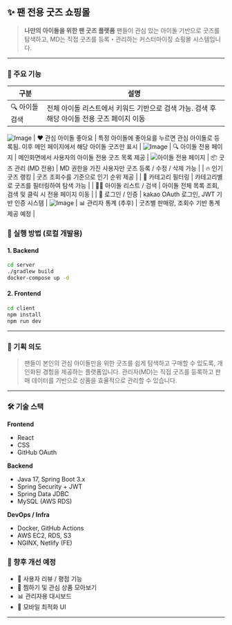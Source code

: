 ## ✨ 팬 전용 굿즈 쇼핑몰
> **나만의 아이돌을 위한 팬 굿즈 플랫폼**
> 팬들이 관심 있는 아이돌 기반으로 굿즈를 탐색하고, MD는 직접 굿즈를 등록・관리하는 커스터마이징 쇼핑몰 시스템입니다.
---
### 📌 주요 기능
| 구분                 | 설명                                |
| ------------------ | --------------------------------- |
| 🔍 아이돌 검색 | 전체 아이돌 리스트에서 키워드 기반으로 검색 가능. 검색 후 해당 아이돌 전용 굿즈 페이지 이동 |
![Image](https://github.com/user-attachments/assets/e599138c-4a09-4c27-a2c9-36b7d8ae2c5f)
| ♥️ 관심 아이돌 좋아요 | 특정 아이돌에 좋아요를 누르면 관심 아이돌로 등록됨. 이후 메인 페이지에서 해당 아이돌 굿즈만 표시 |
![Image](https://github.com/user-attachments/assets/57d9fd5a-9c8f-40b5-be52-1b8af027632e)
| 🔍 아이돌 전용 페이지  | 메인화면에서 사용자의 아이돌 전용 굿즈 목록 제공  |
![아이돌 전용 페이지](https://github.com/user-attachments/assets/4ae4d6ef-2a5d-486d-8ec6-5e065b931154)
| 📦 굿즈 관리 (MD 전용)   | MD 권한을 가진 사용자만 굿즈 등록 / 수정 / 삭제 가능 |
| 🔥 인기 굿즈 랭킹        | 굿즈 조회수를 기준으로 인기 순위 제공             |
| 🧾 카테고리 필터링        | 카테고리별로 굿즈를 필터링하여 탐색 가능            |
| 🧑‍🎤 아이돌 리스트 / 검색 | 아이돌 전체 목록 조회, 검색 및 클릭 시 전용 페이지 이동 |
| 🔐 로그인 / 인증        | kakao OAuth 로그인, JWT 기반 인증 시스템   |
![Image](https://github.com/user-attachments/assets/18879c1c-e812-49b7-b3b5-3da61d62f858)
| 📊 관리자 통계 (추후)     | 굿즈별 판매량, 조회수 기반 통계 제공 예정          |




### 🚀 실행 방법 (로컬 개발용)

#### 1. Backend

```bash
cd server
./gradlew build
docker-compose up -d
```

#### 2. Frontend

```bash
cd client
npm install
npm run dev
```

---

### 🙌 기획 의도

> 팬들이 본인의 관심 아이돌만을 위한 굿즈를 쉽게 탐색하고 구매할 수 있도록, 개인화된 경험을 제공하는 플랫폼입니다.
> 관리자(MD)는 직접 굿즈를 등록하고 판매 데이터를 기반으로 상품을 효율적으로 관리할 수 있습니다.

---

### 🛠️ 기술 스택

**Frontend**

* React
* CSS
* GitHub OAuth

**Backend**

* Java 17, Spring Boot 3.x
* Spring Security + JWT
* Spring Data JDBC
* MySQL (AWS RDS)

**DevOps / Infra**

* Docker, GitHub Actions
* AWS EC2, RDS, S3
* NGINX, Netlify (FE)


### 📢 향후 개선 예정

* 💬 사용자 리뷰 / 평점 기능
* 💖 찜하기 및 관심 상품 모아보기
* 📊 관리자용 대시보드
* 📱 모바일 최적화 UI

---
